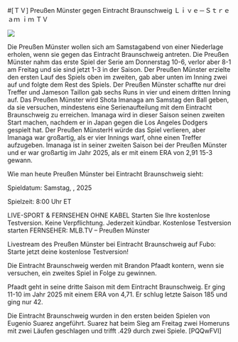 #[ＴＶ] Preußen Münster gegen Eintracht Braunschweig Ｌｉｖｅ－Ｓｔｒｅａｍ ｉｍ ＴＶ  
  
  
[![](https://i.imgur.com/qSNzIqt.png)](https://movie.rssnews.media/qCNrkKl.php)  
  
Die Preußen Münster wollen sich am Samstagabend von einer Niederlage erholen, wenn sie gegen das Eintracht Braunschweig antreten. Die Preußen Münster nahm das erste Spiel der Serie am Donnerstag 10-6, verlor aber 8-1 am Freitag und sie sind jetzt 1-3 in der Saison. Der Preußen Münster erzielte den ersten Lauf des Spiels oben im zweiten, gab aber unten im Inning zwei auf und folgte dem Rest des Spiels. Der Preußen Münster schaffte nur drei Treffer und Jameson Taillon gab sechs Runs in vier und einem dritten Inning auf. Das Preußen Münster wird Shota Imanaga am Samstag den Ball geben, da sie versuchen, mindestens eine Serienaufteilung mit dem Eintracht Braunschweig zu erreichen. Imanaga wird in dieser Saison seinen zweiten Start machen, nachdem er in Japan gegen die Los Angeles Dodgers gespielt hat. Der Preußen MünsterH würde das Spiel verlieren, aber Imanaga war großartig, als er vier Innings warf, ohne einen Treffer aufzugeben. Imanaga ist in seiner zweiten Saison bei der Preußen Münster und er war großartig im Jahr 2025, als er mit einem ERA von 2,91 15-3 gewann.

Wie man heute Preußen Münster bei Eintracht Braunschweig sieht:

Spieldatum: Samstag, , 2025

Spielzeit: 8:00 Uhr ET

LIVE-SPORT & FERNSEHEN OHNE KABEL
Starten Sie Ihre kostenlose Testversion. Keine Verpflichtung. Jederzeit kündbar.
Kostenlose Testversion starten
FERNSEHER: MLB.TV – Preußen Münster

Livestream des Preußen Münster bei Eintracht Braunschweig auf Fubo: Starte jetzt deine kostenlose Testversion!

Die Eintracht Braunschweig werden mit Brandon Pfaadt kontern, wenn sie versuchen, ein zweites Spiel in Folge zu gewinnen.

Pfaadt geht in seine dritte Saison mit dem Eintracht Braunschweig. Er ging 11-10 im Jahr 2025 mit einem ERA von 4,71. Er schlug letzte Saison 185 und ging nur 42.

Die Eintracht Braunschweig wurden in den ersten beiden Spielen von Eugenio Suarez angeführt. Suarez hat beim Sieg am Freitag zwei Homeruns mit zwei Läufen geschlagen und trifft .429 durch zwei Spiele. [PQQwFVI]